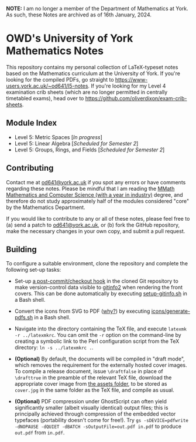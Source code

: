 **NOTE:** I am no longer a member of the Department of Mathematics at York. As
such, these Notes are archived as of 16th January, 2024.

# OWD's University of York Mathematics Notes

This repository contains my personal collection of LaTeX-typeset notes based on
the Mathematics curriculum at the University of York. If you're looking for the
compiled PDFs, go straight to <https://www-users.york.ac.uk/~od641/l5-notes>. If
you're looking for my Level 4 examination crib sheets (which are no longer
permitted in centrally timetabled exams), head over to
<https://github.com/oliverdixon/exam-crib-sheets>.

## Module Index

 * Level 5: Metric Spaces [*In progress*]
 * Level 5: Linear Algebra [*Scheduled for Semester 2*]
 * Level 5: Groups, Rings, and Fields [*Scheduled for Semester 2*]

## Contributing

Contact me at <od641@york.ac.uk> if you spot any errors or have comments
regarding these notes. Please be mindful that I am reading the
[MMath Mathematics and Computer Science (with a year in industry)](https://www.york.ac.uk/study/undergraduate/courses/mmath-mathematics-computer-science-year-industry/)
degree, and therefore do not study approximately half of the modules considered
"core" by the Mathematics Department.

If you would like to contribute to any or all of these notes, please feel free
to (a) send a patch to <od641@york.ac.uk>, or (b) fork the GitHub repository,
make the necessary changes in your own copy, and submit a pull request.

## Building

To configure a suitable environment, clone the repository and complete the
following set-up tasks:

 * Set-up [a post-commit/checkout
   hook](http://mirrors.ctan.org/macros/latex/contrib/gitinfo2/post-xxx-sample.txt)
in the cloned Git repository to make version-control data visible to
[gitinfo2](https://ctan.org/pkg/gitinfo2) when rendering the front covers.  This
can be done automatically by executing [setup-gitinfo.sh](/setup-gitinfo.sh) in
a Bash shell.

 * Convert the icons from SVG to PDF
   ([why?](https://maths.york.ac.uk/moodle/mod/hsuforum/discuss.php?d=7352#p18645))
by executing [icons/generate-pdfs.sh](/icons/generate-pdfs.sh) in a Bash shell.

 * Navigate into the directory containing the TeX file, and execute `latexmk -r
   ../latexmkrc`. You can omit the `-r` option on the command-line by creating a
symbolic link to the Perl configuration script from the TeX directory: `ln -s
../latexmkrc .`.

 * **(Optional)** By default, the documents will be compiled in "draft mode",
   which removes the requirement for the externally hosted cover images. To
compile a release document, issue `\draftfalse` in place of `\drafttrue` in the
preamble of the relevant TeX file, download the appropriate cover image from
[the assets folder](https://www-users.york.ac.uk/~od641/l5-notes/assets/), to be
stored as `cover.jpg` in the same folder as the TeX file, and compile as usual.

 * **(Optional)** PDF compression under GhostScript can often yield
   significantly smaller (albeit visually identical) output files; this is
principally achieved through compression of the embedded vector typefaces
(portability doesn't come for free!). Try `gs -sDEVICE=pdfwrite -dNOPAUSE
-dQUIET -dBATCH -sOutputFile=out.pdf in.pdf` to produce `out.pdf` from `in.pdf`.


